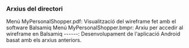 ### Arxius del directori

Menú MyPersonalShopper.pdf: Visualització del wireframe fet amb el software Balsamiq
Menú MyPersonalShopper.bmpr: Arxiu per accedir al wireframe en Balsamiq
------: Desenvolupament de l'aplicació Android basat amb els arxius anteriors.  
